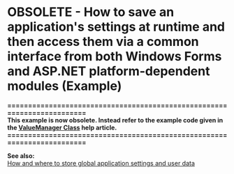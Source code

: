 # OBSOLETE - How to save an application's settings at runtime and then access them via a common interface from both Windows Forms and ASP.NET platform-dependent modules (Example)


<p><strong>========================================================================</strong><strong><br />
</strong><strong>This example is now obsolete. </strong><strong>Instead</strong><strong> r</strong><strong>efer to the example code given in the </strong><strong> </strong><a href="http://documentation.devexpress.com/#Xaf/clsDevExpressPersistentBaseValueManagertopic"><strong><u>ValueManager Class</u></strong></a><strong> help article</strong><strong>.</strong><strong><br />
========================================================================</strong></p><p><strong>See also:</strong><strong><br />
</strong><a href="https://www.devexpress.com/Support/Center/p/K18240">How and where to store global application settings and user data</a></p>

<br/>


